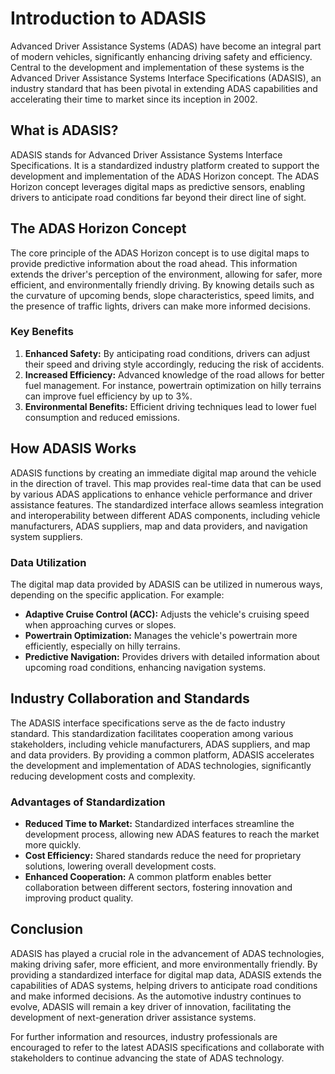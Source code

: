 # Introduction to ADASIS

Advanced Driver Assistance Systems (ADAS) have become an integral part of modern vehicles, significantly enhancing driving safety and efficiency. Central to the development and implementation of these systems is the Advanced Driver Assistance Systems Interface Specifications (ADASIS), an industry standard that has been pivotal in extending ADAS capabilities and accelerating their time to market since its inception in 2002.

## What is ADASIS?

ADASIS stands for Advanced Driver Assistance Systems Interface Specifications. It is a standardized industry platform created to support the development and implementation of the ADAS Horizon concept. The ADAS Horizon concept leverages digital maps as predictive sensors, enabling drivers to anticipate road conditions far beyond their direct line of sight.

## The ADAS Horizon Concept

The core principle of the ADAS Horizon concept is to use digital maps to provide predictive information about the road ahead. This information extends the driver's perception of the environment, allowing for safer, more efficient, and environmentally friendly driving. By knowing details such as the curvature of upcoming bends, slope characteristics, speed limits, and the presence of traffic lights, drivers can make more informed decisions.

### Key Benefits

1. **Enhanced Safety:** By anticipating road conditions, drivers can adjust their speed and driving style accordingly, reducing the risk of accidents.
2. **Increased Efficiency:** Advanced knowledge of the road allows for better fuel management. For instance, powertrain optimization on hilly terrains can improve fuel efficiency by up to 3%.
3. **Environmental Benefits:** Efficient driving techniques lead to lower fuel consumption and reduced emissions.

## How ADASIS Works

ADASIS functions by creating an immediate digital map around the vehicle in the direction of travel. This map provides real-time data that can be used by various ADAS applications to enhance vehicle performance and driver assistance features. The standardized interface allows seamless integration and interoperability between different ADAS components, including vehicle manufacturers, ADAS suppliers, map and data providers, and navigation system suppliers.

### Data Utilization

The digital map data provided by ADASIS can be utilized in numerous ways, depending on the specific application. For example:
- **Adaptive Cruise Control (ACC):** Adjusts the vehicle's cruising speed when approaching curves or slopes.
- **Powertrain Optimization:** Manages the vehicle's powertrain more efficiently, especially on hilly terrains.
- **Predictive Navigation:** Provides drivers with detailed information about upcoming road conditions, enhancing navigation systems.

## Industry Collaboration and Standards

The ADASIS interface specifications serve as the de facto industry standard. This standardization facilitates cooperation among various stakeholders, including vehicle manufacturers, ADAS suppliers, and map and data providers. By providing a common platform, ADASIS accelerates the development and implementation of ADAS technologies, significantly reducing development costs and complexity.

### Advantages of Standardization

- **Reduced Time to Market:** Standardized interfaces streamline the development process, allowing new ADAS features to reach the market more quickly.
- **Cost Efficiency:** Shared standards reduce the need for proprietary solutions, lowering overall development costs.
- **Enhanced Cooperation:** A common platform enables better collaboration between different sectors, fostering innovation and improving product quality.

## Conclusion

ADASIS has played a crucial role in the advancement of ADAS technologies, making driving safer, more efficient, and more environmentally friendly. By providing a standardized interface for digital map data, ADASIS extends the capabilities of ADAS systems, helping drivers to anticipate road conditions and make informed decisions. As the automotive industry continues to evolve, ADASIS will remain a key driver of innovation, facilitating the development of next-generation driver assistance systems.

For further information and resources, industry professionals are encouraged to refer to the latest ADASIS specifications and collaborate with stakeholders to continue advancing the state of ADAS technology.